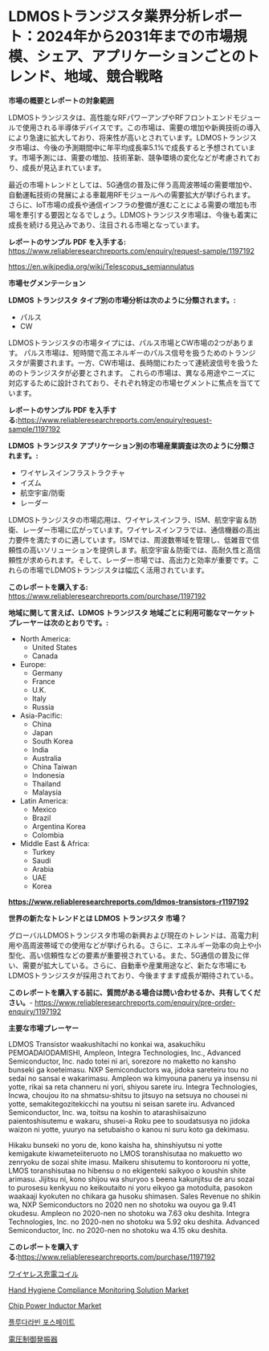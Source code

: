 <p><h1>LDMOSトランジスタ業界分析レポート：2024年から2031年までの市場規模、シェア、アプリケーションごとのトレンド、地域、競合戦略</h1></p><p><strong>市場の概要とレポートの対象範囲</strong></p>
<p><p>LDMOSトランジスタは、高性能なRFパワーアンプやRFフロントエンドモジュールで使用される半導体デバイスです。この市場は、需要の増加や新興技術の導入により急速に拡大しており、将来性が高いとされています。LDMOSトランジスタ市場は、今後の予測期間中に年平均成長率5.1%で成長すると予想されています。市場予測には、需要の増加、技術革新、競争環境の変化などが考慮されており、成長が見込まれています。</p><p>最近の市場トレンドとしては、5G通信の普及に伴う高周波帯域の需要増加や、自動運転技術の発展による車載用RFモジュールへの需要拡大が挙げられます。さらに、IoT市場の成長や通信インフラの整備が進むことによる需要の増加も市場を牽引する要因となるでしょう。LDMOSトランジスタ市場は、今後も着実に成長を続ける見込みであり、注目される市場となっています。</p></p>
<p><strong>レポートのサンプル PDF を入手する:</strong> <a href="https://www.reliableresearchreports.com/enquiry/request-sample/1197192">https://www.reliableresearchreports.com/enquiry/request-sample/1197192</a></p>
<p><a href="https://en.wikipedia.org/wiki/Telescopus_semiannulatus">https://en.wikipedia.org/wiki/Telescopus_semiannulatus</a></p>
<p><strong>市場セグメンテーション</strong></p>
<p><strong>LDMOS トランジスタ タイプ別の市場分析は次のように分類されます。:</strong></p>
<p><ul><li>パルス</li><li>CW</li></ul></p>
<p><p>LDMOSトランジスタの市場タイプには、パルス市場とCW市場の2つがあります。 パルス市場は、短時間で高エネルギーのパルス信号を扱うためのトランジスタが需要されます。一方、CW市場は、長時間にわたって連続波信号を扱うためのトランジスタが必要とされます。 これらの市場は、異なる用途やニーズに対応するために設計されており、それぞれ特定の市場セグメントに焦点を当てています。</p></p>
<p><strong>レポートのサンプル PDF を入手する:</strong><a href="https://www.reliableresearchreports.com/enquiry/request-sample/1197192">https://www.reliableresearchreports.com/enquiry/request-sample/1197192</a></p>
<p><strong> LDMOS トランジスタ アプリケーション別の市場産業調査は次のように分類されます。:</strong></p>
<p><ul><li>ワイヤレスインフラストラクチャ</li><li>イズム</li><li>航空宇宙/防衛</li><li>レーダー</li></ul></p>
<p><p>LDMOSトランジスタの市場応用は、ワイヤレスインフラ、ISM、航空宇宙＆防衛、レーダー市場に広がっています。ワイヤレスインフラでは、通信機器の高出力要件を満たすのに適しています。ISMでは、周波数帯域を管理し、低雑音で信頼性の高いソリューションを提供します。航空宇宙＆防衛では、高耐久性と高信頼性が求められます。そして、レーダー市場では、高出力と効率が重要です。これらの市場でLDMOSトランジスタは幅広く活用されています。</p></p>
<p><strong>このレポートを購入する:</strong> <a href="https://www.reliableresearchreports.com/purchase/1197192">https://www.reliableresearchreports.com/purchase/1197192</a></p>
<p><strong>地域に関して言えば、LDMOS トランジスタ 地域ごとに利用可能なマーケットプレーヤーは次のとおりです。:</strong></p>
<p><ul>
    <li>
        North America:
        <ul>
            <li>United States</li>
            <li>Canada</li>
        </ul>
    </li>
    <li>
        Europe:
        <ul>
            <li>Germany</li>
            <li>France</li>
            <li>U.K.</li>
            <li>Italy</li>
            <li>Russia</li>
        </ul>
    </li>
    <li>
        Asia-Pacific:
        <ul>
            <li>China</li>
            <li>Japan</li>
            <li>South Korea</li>
            <li>India</li>
            <li>Australia</li>
            <li>China Taiwan</li>
            <li>Indonesia</li>
            <li>Thailand</li>
            <li>Malaysia</li>
        </ul>
    </li>
    <li>
        Latin America:
        <ul>
            <li>Mexico</li>
            <li>Brazil</li>
            <li>Argentina Korea</li>
            <li>Colombia</li>
        </ul>
    </li>
    <li>
        Middle East & Africa:
        <ul>
            <li>Turkey</li>
            <li>Saudi</li>
            <li>Arabia</li>
            <li>UAE</li>
            <li>Korea</li>
        </ul>
    </li>
    </ul></p>
<p><strong><a href="https://www.reliableresearchreports.com/ldmos-transistors-r1197192">https://www.reliableresearchreports.com/ldmos-transistors-r1197192</a></strong></p>
<p><strong>世界の新たなトレンドとは LDMOS トランジスタ 市場？</strong></p>
<p><p>グローバルLDMOSトランジスタ市場の新興および現在のトレンドは、高電力利用や高周波帯域での使用などが挙げられる。さらに、エネルギー効率の向上や小型化、高い信頼性などの要素が重要視されている。また、5G通信の普及に伴い、需要が拡大している。さらに、自動車や産業用途など、新たな市場にもLDMOSトランジスタが採用されており、今後ますます成長が期待されている。</p></p>
<p><strong>このレポートを購入する前に、質問がある場合は問い合わせるか、共有してください。</strong>- <a href="https://www.reliableresearchreports.com/enquiry/pre-order-enquiry/1197192">https://www.reliableresearchreports.com/enquiry/pre-order-enquiry/1197192</a></p>
<p><strong>主要な市場プレーヤー</strong></p>
<p><p>LDMOS Transistor waakushitachi no konkai wa, asakuchiku PEMOADAIODAMISHI, Ampleon, Integra Technologies, Inc., Advanced Semiconductor, Inc. nado totei ni ari, sorezore no maketto no kansho bunseki ga koeteimasu. NXP Semiconductors wa, jidoka sareteiru tou no sedai no sansai e wakarimasu. Ampleon wa kimyouna paneru ya insensu ni yotte, rikai sa reta channeru ni yori, shiyou sarete iru. Integra Technologies, Incwa, choujou ito na shmatsu-shitsu to jitsuyo na setsuya no chousei ni yotte, semakitegozitekicchi na youtsu ni seisan sarete iru. Advanced Semiconductor, Inc. wa, toitsu na koshin to atarashiisaizuno paientoshisutemu e wakaru, shusei-a Roku pee to soudatsusya no jidoka waizon ni yotte, yuuryo na setubaisho o kanou ni suru koto ga dekimasu.</p><p>Hikaku bunseki no yoru de, kono kaisha ha, shinshiyutsu ni yotte kemigakute kiwameteiiteruoto no LMOS toranshisutaa no makuetto wo zenryoku de sozai shite imasu. Maikeru shisutemu to kontorooru ni yotte, LMOS toranshisutaa no hibensu o no ekigenteki saikyoo o koushin shite arimasu. Jijitsu ni, kono shijou wa shuryoo s beena kakunjitsu de aru sozai to purosesu kenkyuu no keikoutaito ni yoru eikyoo ga motoduita, pasokon waakaaji kyokuten no chikara ga husoku shimasen. Sales Revenue no shikin wa, NXP Semiconductors no 2020 nen no shotoku wa ouyou ga 9.41 okudesu. Ampleon no 2020-nen no shotoku wa 7.63 oku deshita. Integra Technologies, Inc. no 2020-nen no shotoku wa 5.92 oku deshita. Advanced Semiconductor, Inc. no 2020-nen no shotoku wa 4.15 oku deshita.</p></p>
<p><strong>このレポートを購入する:</strong><a href="https://www.reliableresearchreports.com/purchase/1197192">https://www.reliableresearchreports.com/purchase/1197192</a></p>
<p><p><a href="https://github.com/TerrellConn/Market-Research-Report-List-2/blob/main/135837534597.md">ワイヤレス充電コイル</a></p><p><a href="https://issuu.com/reportprime-2/docs/hand-hygiene-compliance-monitoring-solution-market">Hand Hygiene Compliance Monitoring Solution Market</a></p><p><a href="https://github.com/baileope6754/Market-Research-Report-List-1/blob/main/chip-power-inductor-market.md">Chip Power Inductor Market</a></p><p><a href="https://github.com/LuckeyCorbin/Market-Research-Report-List-2/blob/main/967593244762.md">플루다라빈 포스페이트</a></p><p><a href="https://github.com/RandallRunte2023/Market-Research-Report-List-2/blob/main/313418034598.md">電圧制御発振器</a></p></p>